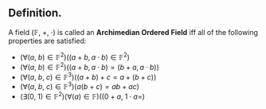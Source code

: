 
## Definition.

A field $(\mathbb{F},\;+,\;\cdot)$ is called an **Archimedian Ordered Field** iff all of the following properties are satisfied:
- $(\forall(a,\;b)\in\mathbb{F}^{2})((a+b,a\cdot b)\in\mathbb{F}^{2})$
- $(\forall(a,\;b)\in\mathbb{F}^{2})((a+b,a\cdot b)=(b+a,a\cdot b))$
- $(\forall(a,\;b,\;c)\in\mathbb{F}^{3})((a+b)+c=a+(b+c))$
- $(\forall(a,\;b,\;c)\in\mathbb{F}^{3})(a(b+c)=ab+ac)$
- $(\exists(0,\;1)\in\mathbb{F}^{2})(\forall(a)\in\mathbb{F})((0+a,\;1\cdot a=)$
